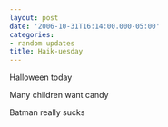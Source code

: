 ```yaml
---
layout: post
date: '2006-10-31T16:14:00.000-05:00'
categories:
- random updates
title: Haik-uesday
---
```


Halloween today

Many children want candy

Batman really sucks